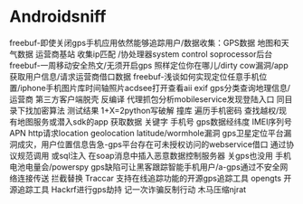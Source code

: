 # Androidsniff
freebuf-即使关闭gps手机应用依然能够追踪用户/数据收集：GPS数据 地图和天气数据 运营商基站 收集ip匹配 /协处理器system control soprocessor后台
freebuf-一周移动安全热文/无须开启gps 照样定位你在哪儿/dirty cow漏洞/app获取用户信息/请求运营商借口数据
freebuf-浅谈如何实现定位任意手机位置/iphone手机图片库时间轴照片acdsee打开查看aii exif gps分类查询地理信息/运营商 第三方客户端脱壳 反编译 代理抓包分析mobileservice发现登陆入口 同目录下找加密算法 测试结果 1+X=2python写破解 撞库 遍历手机密码 查找越权/现有地图服务或潜入sdk的app 获取数据 关键字 手机号 gps数据经纬度 IMEI序列号 APN http请求location geolocation latitude/wormhole漏洞
gps卫星定位平台漏洞成灾，用户位置信息告急-gps平台存在可未授权访问的webservice借口 通过协议规范调用 或sql注入 在soap消息中插入恶意数据控制服务器
关gps也没用 手机电池电量会/powerspy 
gps缺陷可让黑客跟踪智能手机用户/a-gps通过不安全网络连接传送 拦截替换
Traccar 支持在线追踪功能的开源gps追踪工具 opengts 开源追踪工具
Hackrf进行gps劫持
记一次诈骗反制行动 木马压缩njrat
